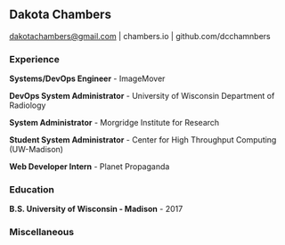 ## Dakota Chambers
dakotachambers@gmail.com | chambers.io | github.com/dcchamnbers

### Experience

**Systems/DevOps Engineer** - ImageMover

**DevOps System Administrator** - University of Wisconsin Department of Radiology

**System Administrator** - Morgridge Institute for Research

**Student System Administrator** - Center for High Throughput Computing (UW-Madison)

**Web Developer Intern** - Planet Propaganda

### Education

**B.S. University of Wisconsin - Madison** - 2017

### Miscellaneous
